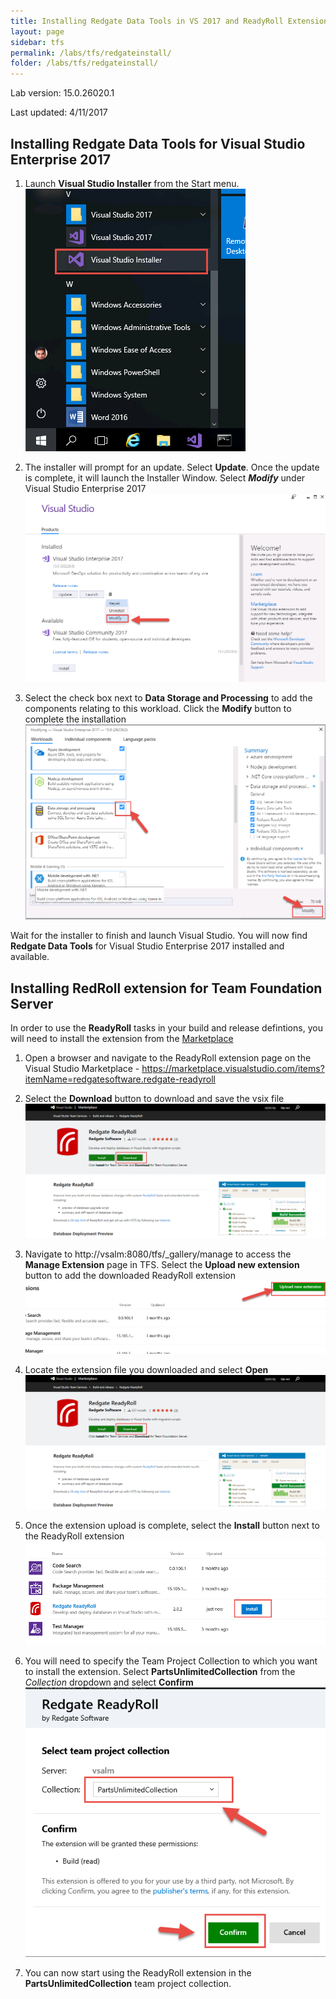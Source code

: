 ```yaml
---
title: Installing Redgate Data Tools in VS 2017 and ReadyRoll Extension for Team Foundation Server
layout: page
sidebar: tfs
permalink: /labs/tfs/redgateinstall/
folder: /labs/tfs/redgateinstall/
---
```


Lab version: 15.0.26020.1

Last updated: 4/11/2017

## Installing Redgate Data Tools for Visual Studio Enterprise 2017

1. Launch **Visual Studio Installer** from the Start menu.        
    <img src="images/vsinstaller.png" />

1. The installer will prompt for an update. Select **Update**. Once the update is complete, it will launch the Installer Window. Select ***Modify*** under Visual Studio Enterprise 2017         
    <img src="images/vsupdate.png" />

1.	Select the check box next to **Data Storage and Processing** to add the components relating to this workload. Click the **Modify** button to complete the installation
    <img src="images/vsselectdataworkload.png" />

Wait for the installer to finish and launch Visual Studio. You will now find **Redgate Data Tools** for Visual Studio Enterprise 2017 installed and available.


## Installing RedRoll extension for Team Foundation Server

In order to use the **ReadyRoll** tasks in your build and release defintions, you will need to install the extension from the [Marketplace](https://marketplace.visualstudio.com/)

1. Open a browser and navigate to the ReadyRoll extension page on the Visual Studio Marketplace - https://marketplace.visualstudio.com/items?itemName=redgatesoftware.redgate-readyroll

1. Select the **Download** button to download and save the vsix file 
    <img src="images/rrextension.png" />

1. Navigate to http://vsalm:8080/tfs/_gallery/manage to access the **Manage Extension** page in TFS. Select the **Upload new extension** button to add the downloaded ReadyRoll extension
    <img src="images/uploadextension.png" />    

1. Locate the extension file you downloaded and select **Open**
    <img src="images/rrextension.png" />   

1. Once the extension upload is complete, select the **Install** button next to the ReadyRoll extension
    <img src="images/installtfsextension.png" />

1. You will need to specify the Team Project Collection to which you want to install the extension. Select **PartsUnlimitedCollection** from the *Collection* dropdown and select **Confirm**
    <img src="images/confirminstall.png" />

1. You can now start using the ReadyRoll extension in the **PartsUnlimitedCollection** team project collection.
